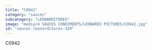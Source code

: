 ```yaml
---
title: "C0942"
category: "sauces"
subcategory: "LEONARDITURES"
image: "media/4 SAUCES CONDIMENTS/LEONARDI PICTURES/C0942.jpg"
id: "sauces-leonarditures-329"
---
```


C0942

